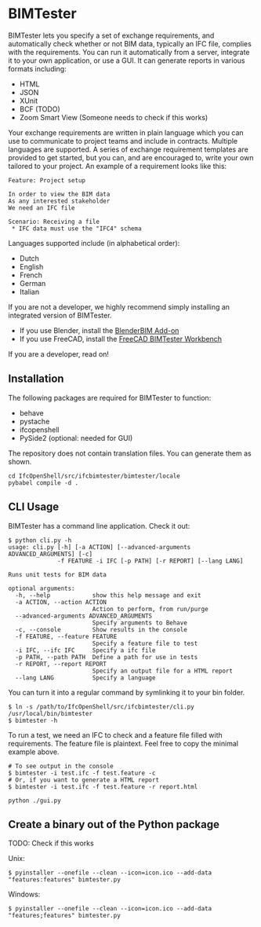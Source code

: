 # BIMTester

BIMTester lets you specify a set of exchange requirements, and automatically check whether or not BIM data, typically an
IFC file, complies with the requirements. You can run it automatically from a server, integrate it to your own
application, or use a GUI. It can generate reports in various formats including:

 * HTML
 * JSON
 * XUnit
 * BCF (TODO)
 * Zoom Smart View (Someone needs to check if this works)

Your exchange requirements are written in plain language which you can use to communicate to project teams and include
in contracts. Multiple languages are supported. A series of exchange requirement templates are provided to get started,
but you can, and are encouraged to, write your own tailored to your project. An example of a requirement looks like
this:

```
Feature: Project setup

In order to view the BIM data
As any interested stakeholder
We need an IFC file

Scenario: Receiving a file
 * IFC data must use the "IFC4" schema
```

Languages supported include (in alphabetical order):

 * Dutch
 * English
 * French
 * German
 * Italian

If you are not a developer, we highly recommend simply installing an integrated version of BIMTester.

 * If you use Blender, install the [BlenderBIM Add-on](https://blenderbim.org)
 * If you use FreeCAD, install the [FreeCAD BIMTester Workbench](https://github.com/bimtester/bimtesterfc)

If you are a developer, read on!

## Installation

The following packages are required for BIMTester to function:

 * behave
 * pystache
 * ifcopenshell
 * PySide2 (optional: needed for GUI)

The repository does not contain translation files. You can generate them as shown.

```
cd IfcOpenShell/src/ifcbimtester/bimtester/locale
pybabel compile -d .
```

## CLI Usage

BIMTester has a command line application. Check it out:

```
$ python cli.py -h
usage: cli.py [-h] [-a ACTION] [--advanced-arguments ADVANCED_ARGUMENTS] [-c]
              -f FEATURE -i IFC [-p PATH] [-r REPORT] [--lang LANG]

Runs unit tests for BIM data

optional arguments:
  -h, --help            show this help message and exit
  -a ACTION, --action ACTION
                        Action to perform, from run/purge
  --advanced-arguments ADVANCED_ARGUMENTS
                        Specify arguments to Behave
  -c, --console         Show results in the console
  -f FEATURE, --feature FEATURE
                        Specify a feature file to test
  -i IFC, --ifc IFC     Specify a ifc file
  -p PATH, --path PATH  Define a path for use in tests
  -r REPORT, --report REPORT
                        Specify an output file for a HTML report
  --lang LANG           Specify a language
```

You can turn it into a regular command by symlinking it to your bin folder.

```
$ ln -s /path/to/IfcOpenShell/src/ifcbimtester/cli.py /usr/local/bin/bimtester
$ bimtester -h
```

To run a test, we need an IFC to check and a feature file filled with requirements. The feature file is plaintext. Feel
free to copy the minimal example above.

```
# To see output in the console
$ bimtester -i test.ifc -f test.feature -c
# Or, if you want to generate a HTML report
$ bimtester -i test.ifc -f test.feature -r report.html
```

```
python ./gui.py
```

## Create a binary out of the Python package

TODO: Check if this works

Unix:

```
$ pyinstaller --onefile --clean --icon=icon.ico --add-data "features:features" bimtester.py
```

Windows:

```
$ pyinstaller --onefile --clean --icon=icon.ico --add-data "features;features" bimtester.py
```
